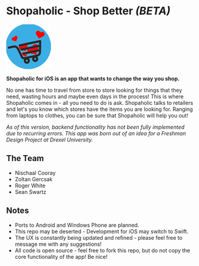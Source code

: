 Shopaholic - Shop Better *(BETA)*
==========

![ShopaholicLogo](shopAholic!/shopAholic!/Images.xcassets/AppIcon.appiconset/Icon.png)

**Shopaholic for iOS is an app that wants to change the way you shop.** 

No one has time to travel from store to store looking for things that they need, wasting hours and maybe even days in the 
process! This is where Shopaholic comes in - all you need to do is ask. Shopaholic talks to retailers and let's you know
which stores have the items you are looking for. Ranging from laptops to clothes, you can be sure that Shopaholic will help 
you out!

*As of this version, backend functionality has not been fully implemented due to recurring errors.*
*This app was born out of an idea for a Freshman Design Project at Drexel University.*

The Team
--------

* Nischaal Cooray
* Zoltan Gercsak
* Roger White
* Sean Swartz

Notes
-----

* Ports to Android and Windows Phone are planned.
* This repo may be deserted - Development for iOS may switch to Swift.
* The UX is constantly being updated and refined - please feel free to message me with any suggestions!
* All code is open source - feel free to fork this repo, but do not copy the core functionality of the app! Be nice!



